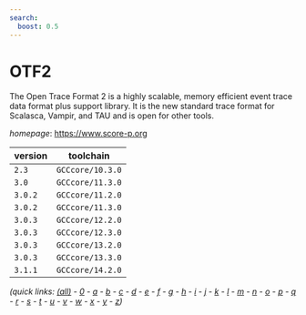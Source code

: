 ```yaml
---
search:
  boost: 0.5
---
```

# OTF2

The Open Trace Format 2 is a highly scalable, memory efficient event trace  data format plus support library. It is the new standard trace format for  Scalasca, Vampir, and TAU and is open for other tools.

*homepage*: <https://www.score-p.org>

version | toolchain
--------|----------
``2.3`` | ``GCCcore/10.3.0``
``3.0`` | ``GCCcore/11.3.0``
``3.0.2`` | ``GCCcore/11.2.0``
``3.0.2`` | ``GCCcore/11.3.0``
``3.0.3`` | ``GCCcore/12.2.0``
``3.0.3`` | ``GCCcore/12.3.0``
``3.0.3`` | ``GCCcore/13.2.0``
``3.0.3`` | ``GCCcore/13.3.0``
``3.1.1`` | ``GCCcore/14.2.0``


*(quick links: [(all)](../index.md) - [0](../0/index.md) - [a](../a/index.md) - [b](../b/index.md) - [c](../c/index.md) - [d](../d/index.md) - [e](../e/index.md) - [f](../f/index.md) - [g](../g/index.md) - [h](../h/index.md) - [i](../i/index.md) - [j](../j/index.md) - [k](../k/index.md) - [l](../l/index.md) - [m](../m/index.md) - [n](../n/index.md) - [o](../o/index.md) - [p](../p/index.md) - [q](../q/index.md) - [r](../r/index.md) - [s](../s/index.md) - [t](../t/index.md) - [u](../u/index.md) - [v](../v/index.md) - [w](../w/index.md) - [x](../x/index.md) - [y](../y/index.md) - [z](../z/index.md))*

